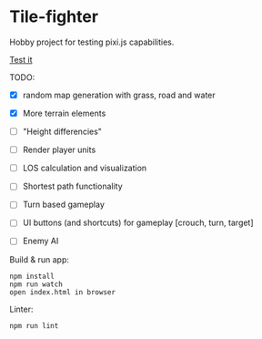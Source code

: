 # Tile-fighter

Hobby project for testing pixi.js capabilities.

[Test it](http://laastine.kapsi.fi/tile-fighter/)



TODO:
- [x] random map generation with grass, road and water
- [x] More terrain elements 
- [ ] "Height differencies"
- [ ] Render player units
- [ ] LOS calculation and visualization
- [ ] Shortest path functionality
- [ ] Turn based gameplay
- [ ] UI buttons (and shortcuts) for gameplay [crouch, turn, target]
- [ ] Enemy AI


Build & run app:
```
npm install
npm run watch
open index.html in browser
```

Linter:
```
npm run lint
```
